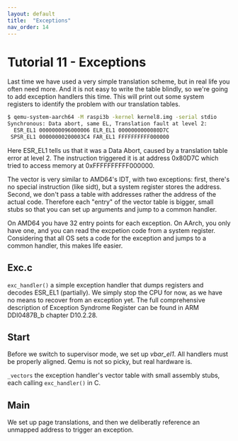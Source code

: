 ```yaml
---
layout: default
title:  "Exceptions"
nav_order: 14
---
```


Tutorial 11 - Exceptions
========================

Last time we have used a very simple translation scheme, but in real life you often need more. And it is not
easy to write the table blindly, so we're going to add exception handlers this time. This will print out some
system registers to identify the problem with our translation tables.

```sh
$ qemu-system-aarch64 -M raspi3b -kernel kernel8.img -serial stdio
Synchronous: Data abort, same EL, Translation fault at level 2:
  ESR_EL1 0000000096000006 ELR_EL1 0000000000080D7C
 SPSR_EL1 00000000200003C4 FAR_EL1 FFFFFFFFFF000000
```

Here ESR_EL1 tells us that it was a Data Abort, caused by a translation table error at level 2. The instruction
triggered it is at address 0x80D7C which tried to access memory at 0xFFFFFFFFFF000000.

The vector is very similar to AMD64's IDT, with two exceptions: first, there's no special instruction (like sidt),
but a system register stores the address. Second, we don't pass a table with addresses rather the address of the
actual code. Therefore each "entry" of the vector table is bigger, small stubs so that you can set up arguments
and jump to a common handler.

On AMD64 you have 32 entry points for each exception. On AArch, you only have one, and you can read the excpetion
code from a system register. Considering that all OS sets a code for the exception and jumps to a common handler,
this makes life easier.

Exc.c
-----

`exc_handler()` a simple exception handler that dumps registers and decodes ESR_EL1 (partially). We simply stop
the CPU for now, as we have no means to recover from an exception yet. The full comprehensive description of
Exception Syndrome Register can be found in ARM DDI0487B_b chapter D10.2.28.

Start
-----

Before we switch to supervisor mode, we set up *vbar_el1*. All handlers must be properly aligned.
Qemu is not so picky, but real hardware is.

`_vectors` the exception handler's vector table with small assembly stubs, each calling `exc_handler()` in C.

Main
----

We set up page translations, and then we deliberatly reference an unmapped address to trigger an exception.
